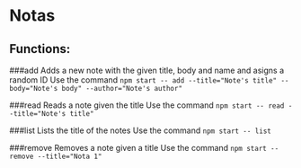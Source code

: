 # Notas

## Functions: 

###add
Adds a new note with the given title, body and name and asigns a random ID 
    Use the command `npm start -- add --title="Note's title" --body="Note's body" --author="Note's author"`

###read
Reads a note given the title
    Use the command `npm start -- read --title="Note's title"`

###list
Lists the title of the notes
   Use the command `npm start -- list`

###remove
Removes a note given a title
    Use the command `npm start -- remove --title="Nota 1"`

